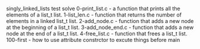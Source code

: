singly_linked_lists test solve
0-print_list.c - a function that prints all the elements of a list_t list.
1-list_len.c - function that returns the number of elements in a linked list_t list.
2-add_node.c - function that adds a new node at the beginning of a list_t list.
 3-add_node_end.c - function that adds a new node at the end of a list_t list.
 4-free_list.c -  function that frees a list_t list.
100-first -  how to use attribute constrctor to excute things before main
